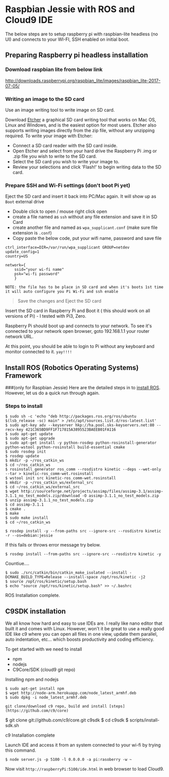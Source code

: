 # Raspbian Jessie with ROS and Cloud9 IDE
The below steps are to setup raspberry pi with raspbian-lite headless (no UI) and connects to your WI-FI, SSH enabled on initial boot.

## Preparing Raspberry pi headless installation
### Download raspbian lite from below link
http://downloads.raspberrypi.org/raspbian_lite/images/raspbian_lite-2017-07-05/

### Writing an image to the SD card
Use an image writing tool to write image on SD card.

Download [Etcher](https://etcher.io/) a graphical SD card writing tool that works on Mac OS, Linux and Windows, and is the easiest option for most users. Etcher also supports writing images directly from the zip file, without any unzipping required. To write your image with Etcher:

- Connect a SD card reader with the SD card inside.
- Open Etcher and select from your hard drive the Raspberry Pi .img or  .zip file you wish to write to the SD card.
- Select the SD card you wish to write your image to.
- Review your selections and click 'Flash!' to begin writing data to the SD card.

### Prepare SSH and Wi-Fi settings (don't boot Pi yet)
Eject the SD card and insert it back into PC/Mac again. 
It will show up as `Boot` external drive
- Double click to open / mouse right click open
- create a file named as `ssh` without any file extension and save it in SD Card
- create another file and named as `wpa_supplicant.conf` (make sure file extension is `.conf`)
- Copy paste the below code, put your wifi name, password and save file
```
ctrl_interface=DIR=/var/run/wpa_supplicant GROUP=netdev
update_config=1
country=US

network={
    ssid="your wi-fi name"
    psk="wi-fi password"
    }
```
`NOTE: the file has to be place in SD card and when it's boots 1st time it will auto configure you Pi Wi-Fi and ssh enable`
> Save the changes and Eject the SD card

Insert the SD card in Raspberry Pi and Boot it ( this should work on all versions of Pi) - I tested with Pi3, Zero.

Raspberry Pi should boot up and connects to your network. To see it's connected to your network open browser, goto 192.168.1.1 your router network URL.

At this point, you should be able to login to Pi without any keyboard and monitor connected to it. `yay!!!!`

## Install ROS (Robotics Operating Systems) Framework 
###(only for Raspbian Jessie)
Here are the detailed steps in to [install ROS](http://wiki.ros.org/ROSberryPi/Installing%20ROS%20Kinetic%20on%20the%20Raspberry%20Pi). However, let us do a quick run through again.
### Steps to install
```
$ sudo sh -c 'echo "deb http://packages.ros.org/ros/ubuntu $(lsb_release -sc) main" > /etc/apt/sources.list.d/ros-latest.list'
$ sudo apt-key adv --keyserver hkp://ha.pool.sks-keyservers.net:80 --recv-key 421C365BD9FF1F717815A3895523BAEEB01FA116
$ sudo apt-get update
$ sudo apt-get upgrade
$ sudo apt-get install -y python-rosdep python-rosinstall-generator python-wstool python-rosinstall build-essential cmake
$ sudo rosdep init
$ rosdep update
$ mkdir -p ~/ros_catkin_ws
$ cd ~/ros_catkin_ws
$ rosinstall_generator ros_comm --rosdistro kinetic --deps --wet-only --tar > kinetic-ros_comm-wet.rosinstall
$ wstool init src kinetic-ros_comm-wet.rosinstall
$ mkdir -p ~/ros_catkin_ws/external_src
$ cd ~/ros_catkin_ws/external_src
$ wget http://sourceforge.net/projects/assimp/files/assimp-3.1/assimp-3.1.1_no_test_models.zip/download -O assimp-3.1.1_no_test_models.zip
$ unzip assimp-3.1.1_no_test_models.zip
$ cd assimp-3.1.1
$ cmake .
$ make
$ sudo make install
$ cd ~/ros_catkin_ws
```
```$ rosdep install -y --from-paths src --ignore-src --rosdistro kinetic -r --os=debian:jessie ```

If this fails or throws error message try below. 

```$ rosdep install --from-paths src --ignore-src --rosdistro kinetic -y``` 

Countiue....

```
$ sudo ./src/catkin/bin/catkin_make_isolated --install -DCMAKE_BUILD_TYPE=Release --install-space /opt/ros/kinetic -j2
$ source /opt/ros/kinetic/setup.bash
$ echo "source /opt/ros/kinetic/setup.bash" >> ~/.bashrc 
```

ROS Installation complete.

## C9SDK installation 
We all know how hard and easy to use IDEs are. I really like nano editor that built it and comes with Linux. However, won't it be great to use a really good IDE like c9 where you can open all files in one view, update them parallel, auto indentation, etc... which boosts productivity and coding efficiency.

To get started with we need to install
- npm
- nodejs
- C9Core/SDK (cloud9 git repo)

Installing npm and nodejs
```
$ sudo apt-get install npm
$ wget http://node-arm.herokuapp.com/node_latest_armhf.deb 
$ sudo dpkg -i node_latest_armhf.deb

git clone/download c9 repo, build and install [steps](https://github.com/c9/core)
```
$ git clone git://github.com/c9/core.git c9sdk
$ cd c9sdk
$ scripts/install-sdk.sh

c9 Installation complete

Launch IDE and access it from an system connected to your wi-fi by trying this command.
```
$ node server.js -p 5100 -l 0.0.0.0 -a pi:rasoberry -w ~
```
Now visit `http://raspberryPi:5100/ide.html` in web browser to load Cloud9.
